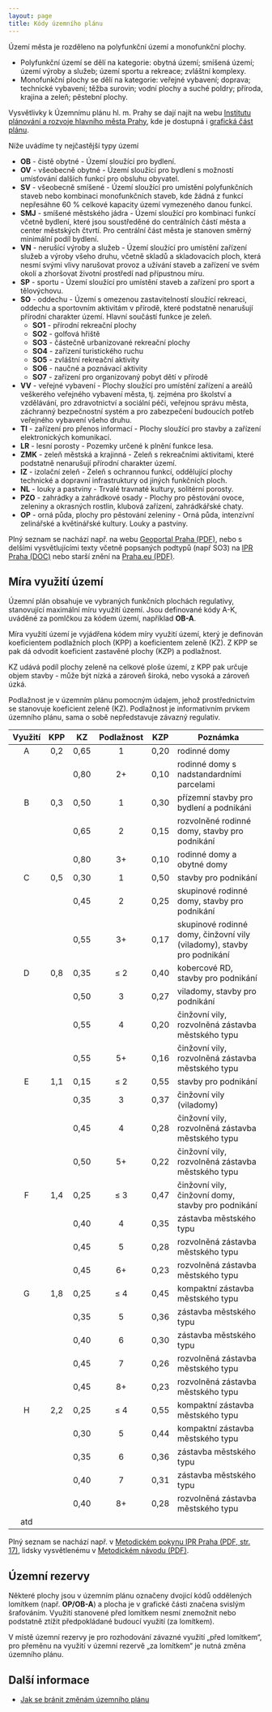 ```yaml
---
layout: page
title: Kódy územního plánu
---
```


Území města je rozděleno na polyfunkční území a monofunkční plochy.
 * Polyfunkční území se dělí na kategorie: obytná území; smíšená území; území výroby a služeb; území sportu a rekreace; zvláštní komplexy.
 * Monofunkční plochy se dělí na kategorie: veřejné vybavení; doprava; technické vybavení; těžba surovin; vodní plochy a suché poldry; příroda, krajina a zeleň; pěstební plochy.

Vysvětlivky k Územnímu plánu hl. m. Prahy se dají najít na webu [Institutu plánování a rozvoje hlavního města Prahy](http://www.iprpraha.cz/clanek/57/funkcni-regulace), kde je dostupná i [grafická část plánu](http://app.iprpraha.cz/js-api/app/vykresyUP/).

Níže uvádíme ty nejčastější typy území

 * **OB** - čistě obytné - Území sloužící pro bydlení.
 * **OV** - všeobecně obytné - Území sloužící pro bydlení s možností umísťování dalších funkcí pro obsluhu obyvatel.
 * **SV** - všeobecně smíšené - Území sloužící pro umístění polyfunkčních staveb nebo kombinaci monofunkčních staveb, kde žádná z funkcí nepřesáhne 60 % celkové kapacity území vymezeného danou funkcí.
 * **SMJ** - smíšené městského jádra - Území sloužící pro kombinaci funkcí včetně bydlení, které jsou soustředěné do centrálních částí města a center městských čtvrtí. Pro centrální část města je stanoven směrný minimální podíl bydlení.
 * **VN** - nerušící výroby a služeb - Území sloužící pro umístění zařízení služeb a výroby všeho druhu, včetně skladů a skladovacích ploch, která nesmí svými vlivy narušovat provoz a užívání staveb a zařízení ve svém okolí a zhoršovat životní prostředí nad přípustnou míru.
 * **SP** - sportu - Území sloužící pro umístění staveb a zařízení pro sport a tělovýchovu.
 * **SO** - oddechu - Území s omezenou zastavitelností sloužící rekreaci, oddechu a sportovním aktivitám v přírodě, které podstatně nenarušují přírodní charakter území. Hlavní součástí funkce je zeleň.
   * **SO1** - přírodní rekreační plochy
   * **SO2** - golfová hřiště
   * **SO3** - částečně urbanizované rekreační plochy
   * **SO4** - zařízení turistického ruchu
   * **SO5** - zvláštní rekreační aktivity
   * **SO6** - naučné a poznávací aktivity
   * **SO7** - zařízení pro organizovaný pobyt dětí v přírodě
 * **VV** - veřejné vybavení - Plochy sloužící pro umístění zařízení a areálů veškerého veřejného vybavení města, tj. zejména pro školství a vzdělávání, pro zdravotnictví a sociální péči, veřejnou správu města, záchranný bezpečnostní systém a pro zabezpečení budoucích potřeb veřejného vybavení všeho druhu.
 * **TI** - zařízení pro přenos informací - Plochy sloužící pro stavby a zařízení elektronických komunikací.
 * **LR** - lesní porosty - Pozemky určené k plnění funkce lesa.
 * **ZMK** - zeleň městská a krajinná - Zeleň s rekreačními aktivitami, které podstatně nenarušují přírodní charakter území.
 * **IZ** - izolační zeleň - Zeleň s ochrannou funkcí, oddělující plochy technické a dopravní infrastruktury od jiných funkčních ploch.
 * **NL** - louky a pastviny - Trvalé travnaté kultury, solitérní porosty.
 * **PZO** - zahrádky a zahrádkové osady - Plochy pro pěstování ovoce, zeleniny a okrasných rostlin, klubová zařízení, zahrádkářské chaty.
 * **OP** - orná půda, plochy pro pěstování zeleniny - Orná půda, intenzívní zelinářské a květinářské kultury. Louky a pastviny.

Plný seznam se nachází např. na webu [Geoportal Praha (PDF)](http://www.geoportalpraha.cz/uploads/assets/pup-informace.pdf),
nebo s delšími vysvětlujícími texty včetně popsaných podtypů (např SO3) na [IPR Praha (DOC)](http://magistrat.praha-mesto.cz/uzplan/Uzemni_plan_HMP/zmena_z1000_nova/OOP_06-20091216.doc)
nebo starší znění na [Praha.eu (PDF)](http://servis.praha-mesto.cz/uzplan/uzemni_plan_hmp/zmena_z1000_cist/regul/regulativy.pdf).

## Míra využití území

Územní plán obsahuje ve vybraných funkčních plochách regulativy, stanovující maximální míru využití území. Jsou definované kódy A-K, uváděné za pomlčkou za kódem území, například **OB-A**.

Míra využití území je vyjádřena kódem míry využití území, který je definován koeficientem podlažních ploch (KPP) a koeficientem zeleně (KZ). Z KPP se pak dá odvodit koeficient zastavěné plochy (KZP) a podlažnost.

KZ udává podíl plochy zeleně na celkové ploše území, z KPP pak určuje objem stavby - může být nízká a zároveň široká, nebo vysoká a zároveň úzká.

Podlažnost je v územním plánu pomocným údajem, jehož prostřednictvím se stanovuje koeficient zeleně (KZ). Podlažnost je informativním prvkem územního plánu, sama o sobě nepředstavuje závazný regulativ.

|  Využití | KPP |  KZ  | Podlažnost | KZP  | Poznámka |
|:--------:|:---:|:----:|:----------:|:----:|----------|
| A        | 0,2 | 0,65 |    1       | 0,20 | rodinné domy |
|          |     | 0,80 |    2+      | 0,10 | rodinné domy s nadstandardními parcelami |
| B        | 0,3 | 0,50 |    1       | 0,30 | přízemní stavby pro bydlení a podnikáni |
|          |     | 0,65 |    2       | 0,15 | rozvolněné rodinné domy, stavby pro podnikání |
|          |     | 0,80 |    3+      | 0,10 | rodinné domy a obytné domy |
| C        | 0,5 | 0,30 |    1       | 0,50 | stavby pro podnikání |
|          |     | 0,45 |    2       | 0,25 | skupinové rodinné domy, stavby pro podnikání |
|          |     | 0,55 |    3+      | 0,17 | skupinové rodinné domy, činžovní vily (viladomy), stavby pro podnikání |
| D        | 0,8 | 0,35 |    ≤ 2     | 0,40 | kobercové RD, stavby pro podnikání |
|          |     | 0,50 |    3       | 0,27 | viladomy, stavby pro podnikání |
|          |     | 0,55 |    4       | 0,20 | činžovní vily, rozvolněná zástavba městského typu |
|          |     | 0,55 |    5+      | 0,16 | činžovní vily, rozvolněná zástavba městského typu |
| E        | 1,1 | 0,15 |    ≤ 2     | 0,55 | stavby pro podnikání |
|          |     | 0,35 |    3       | 0,37 | činžovní vily (viladomy) |
|          |     | 0,45 |    4       | 0,28 | činžovní vily, rozvolněná zástavba městského typu |
|          |     | 0,50 |    5+      | 0,22 | činžovní vily, rozvolněná zástavba městského typu |
| F        | 1,4 | 0,25 |    ≤ 3     | 0,47 | činžovní vily, činžovní domy, stavby pro podnikání |
|          |     | 0,40 |    4       | 0,35 | zástavba městského typu |
|          |     | 0,45 |    5       | 0,28 | rozvolněná zástavba městského typu |
|          |     | 0,45 |    6+      | 0,23 | rozvolněná zástavba městského typu |
| G        | 1,8 | 0,25 |    ≤ 4     | 0,45 | kompaktní zástavba městského typu |
|          |     | 0,35 |    5       | 0,36 | zástavba městského typu |
|          |     | 0,40 |    6       | 0,30 | zástavba městského typu |
|          |     | 0,45 |    7       | 0,26 | rozvolněná zástavba městského typu |
|          |     | 0,45 |    8+      | 0,23 | rozvolněná zástavba městského typu |
| H        | 2,2 | 0,25 |    ≤ 4     | 0,55 | kompaktní zástavba městského typu |
|          |     | 0,30 |    5       | 0,44 | kompaktní zástavba městského typu |
|          |     | 0,35 |    6       | 0,36 | zástavba městského typu |
|          |     | 0,40 |    7       | 0,31 | zástavba městského typu |
|          |     | 0,40 |    8+      | 0,28 | rozvolněná zástavba městského typu |
|  atd     |     |      |            |      |  |

Plný seznam se nachází např. v [Metodickém pokynu IPR Praha (PDF, str. 17)](http://www.iprpraha.cz/uploads/assets/dokumenty/pup/metodicky_pokyn.pdf), lidsky vysvětlenému v [Metodickém návodu (PDF)](http://www.iprpraha.cz/uploads/assets/pup/metodicke_navody.pdf).

## Územní rezervy

Některé plochy jsou v územním plánu označeny dvojicí kódů oddělených lomítkem (např. **OP/OB-A**) a plocha je v grafické části značena svislým šrafováním. Využití stanovené před lomítkem nesmí znemožnit nebo podstatně ztížit předpokládané budoucí využití (za lomítkem).

V místě územní rezervy je pro rozhodování závazné využití „před lomítkem“, pro přeměnu na využití v územní rezervě „za lomítkem“ je nutná změna územního plánu.

## Další informace

 * [Jak se bránit změnám územního plánu](zmena-planu.html)

